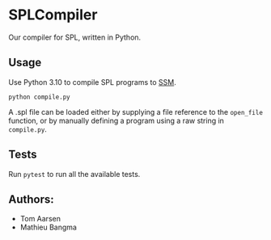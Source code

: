 # SPLCompiler
Our compiler for SPL, written in Python.

## Usage
Use Python 3.10 to compile SPL programs to [SSM](https://gitlab.science.ru.nl/compilerconstruction/ssm/-/tree/master "SSM GitLab repository").
```
python compile.py
```
A .spl file can be loaded either by supplying a file reference to the ``open_file`` function, or by manually defining a program using a raw string in ``compile.py``.

## Tests
Run ``pytest`` to run all the available tests.

## Authors:
* Tom Aarsen
* Mathieu Bangma